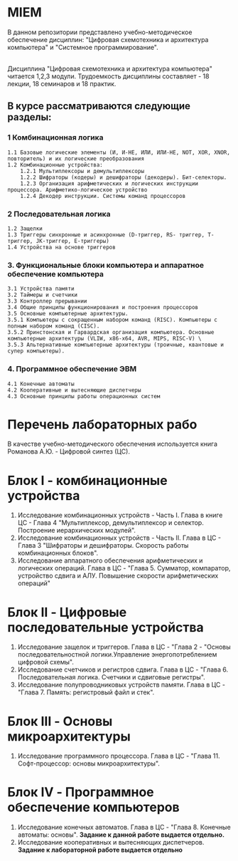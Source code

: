 # MIEM

В данном репозитории представлено учебно-методическое обеспечение дисциплин: "Цифровая схемотехника и архитектура компьютера" и "Системное программирование".

<br> Дисциплина "Цифровая схемотехника и архитектура компьютера" читается 1,2,3 модули. Трудоемкость дисциплины составляет - 18 лекции, 18 семинаров и 18 практик.

## В курсе рассматриваются следующие разделы:
### 1 Комбинационная логика
    1.1 Базовые логические элементы (И, И-НЕ, ИЛИ, ИЛИ-НЕ, NOT, XOR, XNOR, повторитель) и их логические преобразования
    1.2 Комбинационные устройства:
        1.2.1 Мультиплексоры и демультиплексоры
        1.2.2 Шифраторы (кодеры) и дешифраторы (декодеры). Бит-селекторы.
        1.2.3 Организация арифметических и логических инструкции процессора. Арифметико-логическое устройство
        1.2.4 Декодер инструкции. Системы команд процессоров
### 2 Последовательная логика
    1.2 Защелки
    1.3 Триггеры синхронные и асинхронные (D-триггер, RS- триггер, T-триггер, JK-триггер, E-триггеры)
    1.4 Устройства на основе триггеров 
### 3. Функциональные блоки компьютера и аппаратное обеспечение компьютера
    3.1 Устройства памяти 
    3.2 Таймеры и счетчики
    3.3 Контроллер прерывании
    3.4 Общие принципы функционирования и построения процессоров
    3.5 Основные компьютерные архитектуры.
    3.5.1 Компьютеры с сокращенным набором команд (RISC). Компьютеры с полным набором команд (CISC). 
    3.5.2 Принстонская и Гарвардская организация компьютера. Основные компьютерные архитектуры (VLIW, x86-x64, AVR, MIPS, RISC-V) \
    3.5.3 Альтернативные компьютерные архитектуры (троичные, квантовые и супер компьютеры).
### 4. Программное обеспечение ЭВМ
    4.1 Конечные автоматы
    4.2 Кооперативные и вытесняющие диспетчеры
    4.3 Основные принципы работы операционных систем


# Перечень лабораторных рабо

В качестве учебно-методического обеспечения используется книга Романова А.Ю. - Цифровой синтез (ЦС).
# Блок I - комбинационные устройства
1. Исследование комбинационных устройств - Часть I.
   Глава в книге ЦС - Глава 4 "Мультиплексор, демультиплексор и селектор. Построение иерархических модулей".
2. Исследование комбинационных устройств - Часть II.
   Глава в ЦС - Глава 3 "Шифраторы и дешифраторы. Скорость работы комбинационных блоков".
3. Исследование аппаратного обеспечения арифметических и логических
    операций. 
    Глава в ЦС - "Глава 5. Сумматор, компаратор, устройство сдвига и АЛУ. Повышение скорости арифметических операций"

# Блок II - Цифровые последовательные устройства
1. Исследование защелок и триггеров. 
    Глава в ЦС - "Глава 2 - "Основы последовательностной логики.Управление энергопотреблением цифровой схемы".
2. Исследование счетчиков и регистров сдвига.
    Глава в ЦС - "Глава 6. Последовательная логика. Счетчики и сдвиговые регистры".
3. Исследование полупроводниковых устройств памяти.
   Глава в ЦС - "Глава 7. Память: регистровый файл и стек".
   
# Блок III - Основы микроархитектуры
1. Исследование программного процессора. 
    Глава в ЦС - "Глава 11. Софт-процессор: основы микроархитектуры".

# Блок IV - Программное обеспечение компьютеров
1. Исследование конечных автоматов.
   Глава в ЦС - "Глава 8. Конечные автоматы: основы". **Задание к данной работе выдается отдельно.**
2. Исследование кооперативных и вытесняющих диспетчеров. **Задание к лабораторной работе выдается отдельно**
